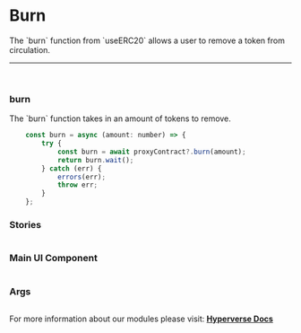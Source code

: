# Burn

<p> The `burn` function from `useERC20` allows a user to remove a token from circulation. </p>

---

<br>

### burn

<p> The `burn` function takes in an amount of tokens to remove. </p>

```jsx
	const burn = async (amount: number) => {
		try {
			const burn = await proxyContract?.burn(amount);
			return burn.wait();
		} catch (err) {
			errors(err);
			throw err;
		}
	};
```

### Stories

```jsx

```

### Main UI Component

```jsx

```

### Args

```jsx

```

For more information about our modules please visit: [**Hyperverse Docs**](https://docs.hyperverse.dev)
